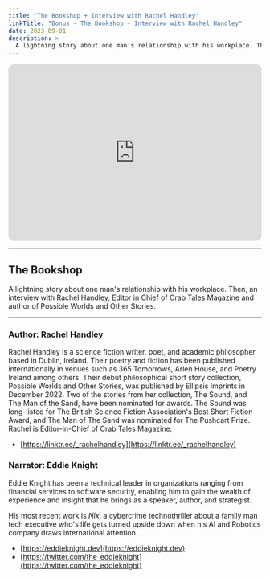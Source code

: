 ```yaml
---
title: "The Bookshop + Interview with Rachel Handley"
linkTitle: "Bonus - The Bookshop + Interview with Rachel Handley"
date: 2023-09-01
description: > 
  A lightning story about one man's relationship with his workplace. Then, an interview with Rachel Handley, Editor in Chief of Crab Tales Magazine and author of Possible Worlds and Other Stories.
---
```


<iframe style="border-radius:12px" src="https://open.spotify.com/embed/episode/42TCbd4c9p8QswSBbuhKc1?utm_source=generator" width="100%" height="352" frameBorder="0" allowfullscreen="" allow="autoplay; clipboard-write; encrypted-media; fullscreen; picture-in-picture" loading="lazy"></iframe>

---

## The Bookshop 

A lightning story about one man's relationship with his workplace. Then, an interview with Rachel Handley, Editor in Chief of Crab Tales Magazine and author of Possible Worlds and Other Stories.


---

### Author: Rachel Handley

Rachel Handley is a science fiction writer, poet, and academic philosopher based in Dublin, Ireland. Their poetry and fiction has been published internationally in venues such as 365 Tomorrows, Arlen House, and Poetry Ireland among others. Their debut philosophical short story collection, Possible Worlds and Other Stories, was published by Ellipsis Imprints in December 2022. Two of the stories from her collection, The Sound, and The Man of the Sand, have been nominated for awards. The Sound was long-listed for The British Science Fiction Association's Best Short Fiction Award, and The Man of The Sand was nominated for The Pushcart Prize. Rachel is Editor-in-Chief of Crab Tales Magazine.


- ⁠[https://linktr.ee/_rachelhandley](https://linktr.ee/_rachelhandley)

### Narrator: Eddie Knight

Eddie Knight has been a technical leader in organizations ranging from financial services to software security, enabling him to gain the wealth of experience and insight that he brings as a speaker, author, and strategist.

His most recent work is _Nix_, a cybercrime technothriller about a family man tech executive who's life gets turned upside down when his AI and Robotics company draws international attention.

- [⁠https://eddieknight.dev⁠](⁠https://eddieknight.dev⁠)
- [⁠https://twitter.com/the_eddieknight⁠](⁠https://twitter.com/the_eddieknight⁠) 
